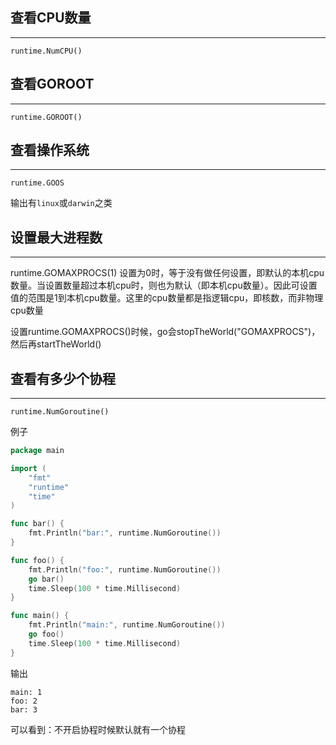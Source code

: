 ## **查看CPU数量**

---

```text
runtime.NumCPU()
```

## **查看GOROOT**

---

```text
runtime.GOROOT()
```

## **查看操作系统**

---

```text
runtime.GOOS
```

输出有`linux`或`darwin`之类

## **设置最大进程数**

---

runtime.GOMAXPROCS(1) 设置为0时，等于没有做任何设置，即默认的本机cpu数量。当设置数量超过本机cpu时，则也为默认（即本机cpu数量）。因此可设置值的范围是1到本机cpu数量。这里的cpu数量都是指逻辑cpu，即核数，而非物理cpu数量

设置runtime.GOMAXPROCS()时候，go会stopTheWorld("GOMAXPROCS")，然后再startTheWorld()

## **查看有多少个协程**

---

```text
runtime.NumGoroutine()
```

例子

```go
package main

import (
    "fmt"
    "runtime"
    "time"
)

func bar() {
    fmt.Println("bar:", runtime.NumGoroutine())
}

func foo() {
    fmt.Println("foo:", runtime.NumGoroutine())
    go bar()
    time.Sleep(100 * time.Millisecond)
}

func main() {
    fmt.Println("main:", runtime.NumGoroutine())
    go foo()
    time.Sleep(100 * time.Millisecond)
}
```

输出

```text
main: 1
foo: 2
bar: 3
```

可以看到：不开启协程时候默认就有一个协程
